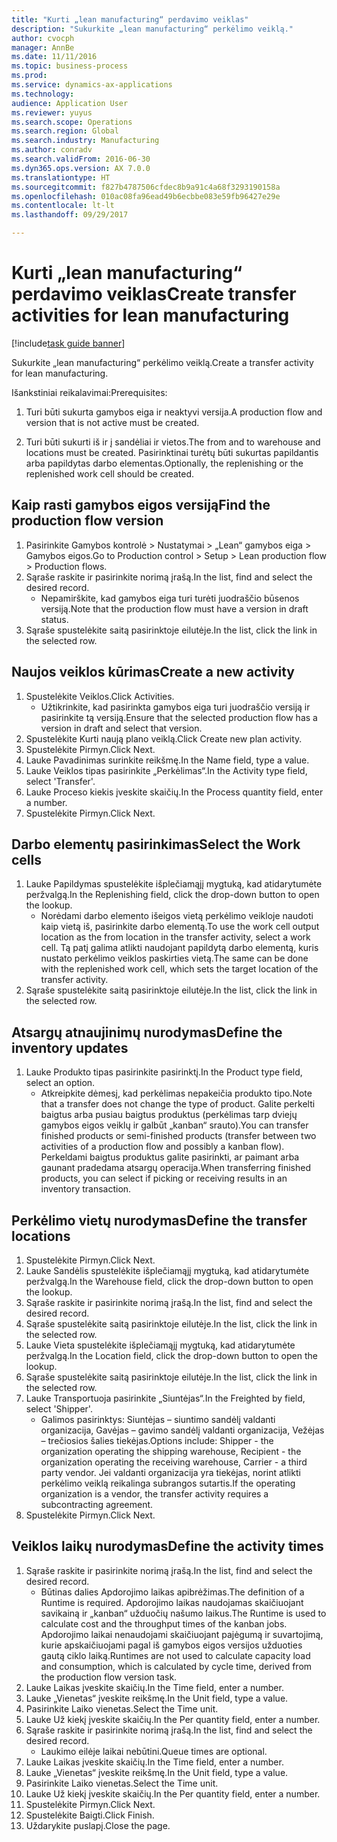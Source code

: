 ```yaml
--- 
title: "Kurti „lean manufacturing“ perdavimo veiklas"
description: "Sukurkite „lean manufacturing“ perkėlimo veiklą."
author: cvocph
manager: AnnBe
ms.date: 11/11/2016
ms.topic: business-process
ms.prod: 
ms.service: dynamics-ax-applications
ms.technology: 
audience: Application User
ms.reviewer: yuyus
ms.search.scope: Operations
ms.search.region: Global
ms.search.industry: Manufacturing
ms.author: conradv
ms.search.validFrom: 2016-06-30
ms.dyn365.ops.version: AX 7.0.0
ms.translationtype: HT
ms.sourcegitcommit: f827b4787506cfdec8b9a91c4a68f3293190158a
ms.openlocfilehash: 010ac08fa96ead49b6ecbbe083e59fb96427e29e
ms.contentlocale: lt-lt
ms.lasthandoff: 09/29/2017

---
```

# <a name="create-transfer-activities-for-lean-manufacturing"></a><span data-ttu-id="08dc6-103">Kurti „lean manufacturing“ perdavimo veiklas</span><span class="sxs-lookup"><span data-stu-id="08dc6-103">Create transfer activities for lean manufacturing</span></span>

[!include[task guide banner](../../includes/task-guide-banner.md)]

<span data-ttu-id="08dc6-104">Sukurkite „lean manufacturing“ perkėlimo veiklą.</span><span class="sxs-lookup"><span data-stu-id="08dc6-104">Create a transfer activity for lean manufacturing.</span></span> 

<span data-ttu-id="08dc6-105">Išankstiniai reikalavimai:</span><span class="sxs-lookup"><span data-stu-id="08dc6-105">Prerequisites:</span></span> 

1. <span data-ttu-id="08dc6-106">Turi būti sukurta gamybos eiga ir neaktyvi versija.</span><span class="sxs-lookup"><span data-stu-id="08dc6-106">A production flow and version that is not active must be created.</span></span>

2. <span data-ttu-id="08dc6-107">Turi būti sukurti iš ir į sandėliai ir vietos.</span><span class="sxs-lookup"><span data-stu-id="08dc6-107">The from and to warehouse and locations must be created.</span></span> <span data-ttu-id="08dc6-108">Pasirinktinai turėtų būti sukurtas papildantis arba papildytas darbo elementas.</span><span class="sxs-lookup"><span data-stu-id="08dc6-108">Optionally, the replenishing or the replenished work cell should be created.</span></span>


## <a name="find-the-production-flow-version"></a><span data-ttu-id="08dc6-109">Kaip rasti gamybos eigos versiją</span><span class="sxs-lookup"><span data-stu-id="08dc6-109">Find the production flow version</span></span>
1. <span data-ttu-id="08dc6-110">Pasirinkite Gamybos kontrolė > Nustatymai > „Lean“ gamybos eiga > Gamybos eigos.</span><span class="sxs-lookup"><span data-stu-id="08dc6-110">Go to Production control > Setup > Lean production flow > Production flows.</span></span>
2. <span data-ttu-id="08dc6-111">Sąraše raskite ir pasirinkite norimą įrašą.</span><span class="sxs-lookup"><span data-stu-id="08dc6-111">In the list, find and select the desired record.</span></span>
    * <span data-ttu-id="08dc6-112">Nepamirškite, kad gamybos eiga turi turėti juodraščio būsenos versiją.</span><span class="sxs-lookup"><span data-stu-id="08dc6-112">Note that the production flow must have a version in draft status.</span></span>  
3. <span data-ttu-id="08dc6-113">Sąraše spustelėkite saitą pasirinktoje eilutėje.</span><span class="sxs-lookup"><span data-stu-id="08dc6-113">In the list, click the link in the selected row.</span></span>

## <a name="create-a-new-activity"></a><span data-ttu-id="08dc6-114">Naujos veiklos kūrimas</span><span class="sxs-lookup"><span data-stu-id="08dc6-114">Create a new activity</span></span>
1. <span data-ttu-id="08dc6-115">Spustelėkite Veiklos.</span><span class="sxs-lookup"><span data-stu-id="08dc6-115">Click Activities.</span></span>
    * <span data-ttu-id="08dc6-116">Užtikrinkite, kad pasirinkta gamybos eiga turi juodraščio versiją ir pasirinkite tą versiją.</span><span class="sxs-lookup"><span data-stu-id="08dc6-116">Ensure that the selected production flow has a version in draft and select that version.</span></span>  
2. <span data-ttu-id="08dc6-117">Spustelėkite Kurti naują plano veiklą.</span><span class="sxs-lookup"><span data-stu-id="08dc6-117">Click Create new plan activity.</span></span>
3. <span data-ttu-id="08dc6-118">Spustelėkite Pirmyn.</span><span class="sxs-lookup"><span data-stu-id="08dc6-118">Click Next.</span></span>
4. <span data-ttu-id="08dc6-119">Lauke Pavadinimas surinkite reikšmę.</span><span class="sxs-lookup"><span data-stu-id="08dc6-119">In the Name field, type a value.</span></span>
5. <span data-ttu-id="08dc6-120">Lauke Veiklos tipas pasirinkite „Perkėlimas“.</span><span class="sxs-lookup"><span data-stu-id="08dc6-120">In the Activity type field, select 'Transfer'.</span></span>
6. <span data-ttu-id="08dc6-121">Lauke Proceso kiekis įveskite skaičių.</span><span class="sxs-lookup"><span data-stu-id="08dc6-121">In the Process quantity field, enter a number.</span></span>
7. <span data-ttu-id="08dc6-122">Spustelėkite Pirmyn.</span><span class="sxs-lookup"><span data-stu-id="08dc6-122">Click Next.</span></span>

## <a name="select-the-work-cells"></a><span data-ttu-id="08dc6-123">Darbo elementų pasirinkimas</span><span class="sxs-lookup"><span data-stu-id="08dc6-123">Select the Work cells</span></span>
1. <span data-ttu-id="08dc6-124">Lauke Papildymas spustelėkite išplečiamąjį mygtuką, kad atidarytumėte peržvalgą.</span><span class="sxs-lookup"><span data-stu-id="08dc6-124">In the Replenishing field, click the drop-down button to open the lookup.</span></span>
    * <span data-ttu-id="08dc6-125">Norėdami darbo elemento išeigos vietą perkėlimo veikloje naudoti kaip vietą iš, pasirinkite darbo elementą.</span><span class="sxs-lookup"><span data-stu-id="08dc6-125">To use the work cell output location as the from location in the transfer activity, select a work cell.</span></span> <span data-ttu-id="08dc6-126">Tą patį galima atlikti naudojant papildytą darbo elementą, kuris nustato perkėlimo veiklos paskirties vietą.</span><span class="sxs-lookup"><span data-stu-id="08dc6-126">The same can be done with the replenished work cell, which sets the target location of the transfer activity.</span></span>  
2. <span data-ttu-id="08dc6-127">Sąraše spustelėkite saitą pasirinktoje eilutėje.</span><span class="sxs-lookup"><span data-stu-id="08dc6-127">In the list, click the link in the selected row.</span></span>

## <a name="define-the-inventory-updates"></a><span data-ttu-id="08dc6-128">Atsargų atnaujinimų nurodymas</span><span class="sxs-lookup"><span data-stu-id="08dc6-128">Define the inventory updates</span></span>
1. <span data-ttu-id="08dc6-129">Lauke Produkto tipas pasirinkite pasirinktį.</span><span class="sxs-lookup"><span data-stu-id="08dc6-129">In the Product type field, select an option.</span></span>
    * <span data-ttu-id="08dc6-130">Atkreipkite dėmesį, kad perkėlimas nepakeičia produkto tipo.</span><span class="sxs-lookup"><span data-stu-id="08dc6-130">Note that a transfer does not change the type of product.</span></span> <span data-ttu-id="08dc6-131">Galite perkelti baigtus arba pusiau baigtus produktus (perkėlimas tarp dviejų gamybos eigos veiklų ir galbūt „kanban“ srauto).</span><span class="sxs-lookup"><span data-stu-id="08dc6-131">You can transfer finished products or semi-finished products (transfer between two activities of a production flow and possibly a kanban flow).</span></span>     <span data-ttu-id="08dc6-132">Perkeldami baigtus produktus galite pasirinkti, ar paimant arba gaunant pradedama atsargų operacija.</span><span class="sxs-lookup"><span data-stu-id="08dc6-132">When transferring finished products, you can select if picking or receiving results in an inventory transaction.</span></span>  

## <a name="define-the-transfer-locations"></a><span data-ttu-id="08dc6-133">Perkėlimo vietų nurodymas</span><span class="sxs-lookup"><span data-stu-id="08dc6-133">Define the transfer locations</span></span>
1. <span data-ttu-id="08dc6-134">Spustelėkite Pirmyn.</span><span class="sxs-lookup"><span data-stu-id="08dc6-134">Click Next.</span></span>
2. <span data-ttu-id="08dc6-135">Lauke Sandėlis spustelėkite išplečiamąjį mygtuką, kad atidarytumėte peržvalgą.</span><span class="sxs-lookup"><span data-stu-id="08dc6-135">In the Warehouse field, click the drop-down button to open the lookup.</span></span>
3. <span data-ttu-id="08dc6-136">Sąraše raskite ir pasirinkite norimą įrašą.</span><span class="sxs-lookup"><span data-stu-id="08dc6-136">In the list, find and select the desired record.</span></span>
4. <span data-ttu-id="08dc6-137">Sąraše spustelėkite saitą pasirinktoje eilutėje.</span><span class="sxs-lookup"><span data-stu-id="08dc6-137">In the list, click the link in the selected row.</span></span>
5. <span data-ttu-id="08dc6-138">Lauke Vieta spustelėkite išplečiamąjį mygtuką, kad atidarytumėte peržvalgą.</span><span class="sxs-lookup"><span data-stu-id="08dc6-138">In the Location field, click the drop-down button to open the lookup.</span></span>
6. <span data-ttu-id="08dc6-139">Sąraše spustelėkite saitą pasirinktoje eilutėje.</span><span class="sxs-lookup"><span data-stu-id="08dc6-139">In the list, click the link in the selected row.</span></span>
7. <span data-ttu-id="08dc6-140">Lauke Transportuoja pasirinkite „Siuntėjas“.</span><span class="sxs-lookup"><span data-stu-id="08dc6-140">In the Freighted by field, select 'Shipper'.</span></span>
    * <span data-ttu-id="08dc6-141">Galimos pasirinktys: Siuntėjas – siuntimo sandėlį valdanti organizacija, Gavėjas – gavimo sandėlį valdanti organizacija, Vežėjas – trečiosios šalies tiekėjas.</span><span class="sxs-lookup"><span data-stu-id="08dc6-141">Options include: Shipper - the organization operating the shipping warehouse, Recipient -  the organization operating the receiving warehouse, Carrier - a third party vendor.</span></span> <span data-ttu-id="08dc6-142">Jei valdanti organizacija yra tiekėjas, norint atlikti perkėlimo veiklą reikalinga subrangos sutartis.</span><span class="sxs-lookup"><span data-stu-id="08dc6-142">If the operating organization is a vendor, the transfer activity requires a subcontracting agreement.</span></span>  
8. <span data-ttu-id="08dc6-143">Spustelėkite Pirmyn.</span><span class="sxs-lookup"><span data-stu-id="08dc6-143">Click Next.</span></span>

## <a name="define-the-activity-times"></a><span data-ttu-id="08dc6-144">Veiklos laikų nurodymas</span><span class="sxs-lookup"><span data-stu-id="08dc6-144">Define the activity times</span></span>
1. <span data-ttu-id="08dc6-145">Sąraše raskite ir pasirinkite norimą įrašą.</span><span class="sxs-lookup"><span data-stu-id="08dc6-145">In the list, find and select the desired record.</span></span>
    * <span data-ttu-id="08dc6-146">Būtinas dalies Apdorojimo laikas apibrėžimas.</span><span class="sxs-lookup"><span data-stu-id="08dc6-146">The definition of a Runtime is required.</span></span> <span data-ttu-id="08dc6-147">Apdorojimo laikas naudojamas skaičiuojant savikainą ir „kanban“ užduočių našumo laikus.</span><span class="sxs-lookup"><span data-stu-id="08dc6-147">The Runtime is used to calculate cost and the throughput times of the kanban jobs.</span></span> <span data-ttu-id="08dc6-148">Apdorojimo laikai nenaudojami skaičiuojant pajėgumą ir suvartojimą, kurie apskaičiuojami pagal iš gamybos eigos versijos užduoties gautą ciklo laiką.</span><span class="sxs-lookup"><span data-stu-id="08dc6-148">Runtimes are not used to calculate capacity load and consumption, which is calculated by cycle time, derived from the production flow version task.</span></span>  
2. <span data-ttu-id="08dc6-149">Lauke Laikas įveskite skaičių.</span><span class="sxs-lookup"><span data-stu-id="08dc6-149">In the Time field, enter a number.</span></span>
3. <span data-ttu-id="08dc6-150">Lauke „Vienetas“ įveskite reikšmę.</span><span class="sxs-lookup"><span data-stu-id="08dc6-150">In the Unit field, type a value.</span></span>
4. <span data-ttu-id="08dc6-151">Pasirinkite Laiko vienetas.</span><span class="sxs-lookup"><span data-stu-id="08dc6-151">Select the Time unit.</span></span>
5. <span data-ttu-id="08dc6-152">Lauke Už kiekį įveskite skaičių.</span><span class="sxs-lookup"><span data-stu-id="08dc6-152">In the Per quantity field, enter a number.</span></span>
6. <span data-ttu-id="08dc6-153">Sąraše raskite ir pasirinkite norimą įrašą.</span><span class="sxs-lookup"><span data-stu-id="08dc6-153">In the list, find and select the desired record.</span></span>
    * <span data-ttu-id="08dc6-154">Laukimo eilėje laikai nebūtini.</span><span class="sxs-lookup"><span data-stu-id="08dc6-154">Queue times are optional.</span></span>  
7. <span data-ttu-id="08dc6-155">Lauke Laikas įveskite skaičių.</span><span class="sxs-lookup"><span data-stu-id="08dc6-155">In the Time field, enter a number.</span></span>
8. <span data-ttu-id="08dc6-156">Lauke „Vienetas“ įveskite reikšmę.</span><span class="sxs-lookup"><span data-stu-id="08dc6-156">In the Unit field, type a value.</span></span>
9. <span data-ttu-id="08dc6-157">Pasirinkite Laiko vienetas.</span><span class="sxs-lookup"><span data-stu-id="08dc6-157">Select the Time unit.</span></span>
10. <span data-ttu-id="08dc6-158">Lauke Už kiekį įveskite skaičių.</span><span class="sxs-lookup"><span data-stu-id="08dc6-158">In the Per quantity field, enter a number.</span></span>
11. <span data-ttu-id="08dc6-159">Spustelėkite Pirmyn.</span><span class="sxs-lookup"><span data-stu-id="08dc6-159">Click Next.</span></span>
12. <span data-ttu-id="08dc6-160">Spustelėkite Baigti.</span><span class="sxs-lookup"><span data-stu-id="08dc6-160">Click Finish.</span></span>
13. <span data-ttu-id="08dc6-161">Uždarykite puslapį.</span><span class="sxs-lookup"><span data-stu-id="08dc6-161">Close the page.</span></span>


